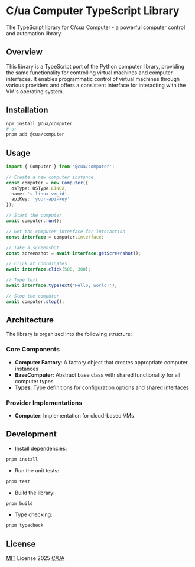 # C/ua Computer TypeScript Library

The TypeScript library for C/cua Computer - a powerful computer control and automation library.

## Overview

This library is a TypeScript port of the Python computer library, providing the same functionality for controlling virtual machines and computer interfaces. It enables programmatic control of virtual machines through various providers and offers a consistent interface for interacting with the VM's operating system.

## Installation

```bash
npm install @cua/computer
# or
pnpm add @cua/computer
```

## Usage

```typescript
import { Computer } from '@cua/computer';

// Create a new computer instance
const computer = new Computer({
  osType: OSType.LINUX,
  name: 's-linux-vm_id'
  apiKey: 'your-api-key'
});

// Start the computer
await computer.run();

// Get the computer interface for interaction
const interface = computer.interface;

// Take a screenshot
const screenshot = await interface.getScreenshot();

// Click at coordinates
await interface.click(500, 300);

// Type text
await interface.typeText('Hello, world!');

// Stop the computer
await computer.stop();
```

## Architecture

The library is organized into the following structure:

### Core Components

- **Computer Factory**: A factory object that creates appropriate computer instances
- **BaseComputer**: Abstract base class with shared functionality for all computer types
- **Types**: Type definitions for configuration options and shared interfaces

### Provider Implementations

- **Computer**: Implementation for cloud-based VMs

## Development

- Install dependencies:

```bash
pnpm install
```

- Run the unit tests:

```bash
pnpm test
```

- Build the library:

```bash
pnpm build
```

- Type checking:

```bash
pnpm typecheck
```

## License

[MIT](./LICENSE) License 2025 [C/UA](https://github.com/trycua)
